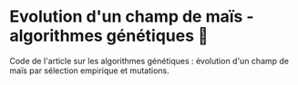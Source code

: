 # Evolution d'un champ de maïs - algorithmes génétiques 🌽

Code de l'article sur les algorithmes génétiques : évolution d'un champ de maïs par sélection empirique et mutations.
